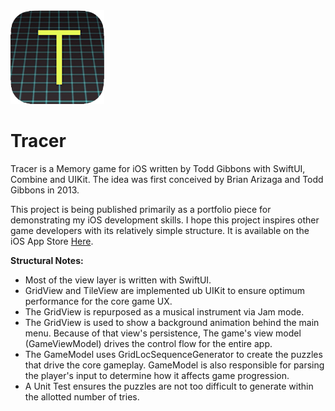 <img src="https://github.com/ToddGFP/Tracer/blob/main/icon.png" width=150 alt="App Icon">

# Tracer

Tracer is a Memory game for iOS written by Todd Gibbons with SwiftUI, Combine and UIKit.  The idea was first conceived by Brian Arizaga and Todd Gibbons in 2013.

This project is being published primarily as a portfolio piece for demonstrating my iOS development skills.  I hope this project inspires other game developers with its relatively simple structure.  It is available on the iOS App Store <a href="https://apps.apple.com/us/app/tracer-a-memory-game/id6477837958">Here</a>.<!-- and my developer portfolio is available <a href="http://toddgibbons.com/apps">Here</a>.-->

**Structural Notes:**

- Most of the view layer is written with SwiftUI.
- GridView and TileView are implemented ub UIKit to ensure optimum performance for the core game UX.
- The GridView is repurposed as a musical instrument via Jam mode.
- The GridView is used to show a background animation behind the main menu.  Because of that view's persistence, The game's view model (GameViewModel) drives the control flow for the entire app.
- The GameModel uses GridLocSequenceGenerator to create the puzzles that drive the core gameplay.  GameModel is also responsible for parsing the player's input to determine how it affects game progression.
- A Unit Test ensures the puzzles are not too difficult to generate within the allotted number of tries.
